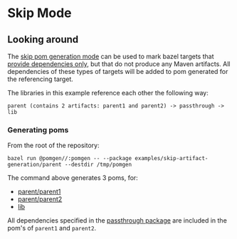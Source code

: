 # Skip Mode

## Looking around

The [skip pom generation mode](passthrough/MVN-INF/BUILD.pom) can be used to mark bazel targets that [provide dependencies only](passthrough/BUILD), but that do not produce any Maven artifacts. All dependencies of these types of targets will be added to pom generated for the referencing target.

The libraries in this example reference each other the following way:

```
parent (contains 2 artifacts: parent1 and parent2) -> passthrough -> lib
```

### Generating poms

From the root of the repository:

```
bazel run @pomgen//:pomgen -- --package examples/skip-artifact-generation/parent --destdir /tmp/pomgen
```

The command above generates 3 poms, for:
  - [parent/parent1](parent/parent1/BUILD)
  - [parent/parent2](parent/parent2/BUILD)
  - [lib](lib/BUILD)

All dependencies specified in the  [passthrough package](passthrough/BUILD) are included in the pom's of `parent1` and `parent2`.


